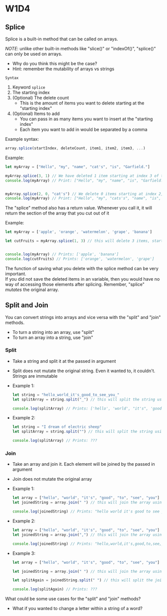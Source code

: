 # W1D4

## Splice
Splice is a built-in method that can be called on arrays.

*NOTE*: unlike other built-in methods like "slice()" or "indexOf()", "splice()" can only be used on arrays.
- Why do you think this might be the case?
- Hint: remember the mutability of arrays vs strings

`Syntax`
1. Keyword `splice`
2. The starting index
3. (Optional) The delete count
    - This is the amount of items you want to delete starting at the "starting index"
4. (Optional) Items to add
    - You can pass in as many items you want to insert at the "starting index"
    - Each item you want to add in would be separated by a comma


Example syntax:
```js
array.splice(startIndex, deleteCount, item1, item2, item3, ...)
```

Example:
```js
let myArray = ["Hello", "my", "name", "cat's", "is", "Garfield."]

myArray.splice(3, 1) // We have deleted 1 item starting at index 3 of the 'myArray'
console.log(myArray) // Print: ["Hello", "my", "name", "is", "Garfield."]


myArray.splice(2, 0, "cat's") // We delete 0 items starting at index 2, and we add in "cat's" at index 2
console.log(myArray) // Print: ["Hello", "my", "cats's", "name", "is", "Garfield."]
```


The "splice" method also has a return value. Whenever you call it, it will return the section of the array that you cut out of it

Example:
```js
let myArray = ['apple', 'orange', 'watermelon', 'grape', 'banana']

let cutFruits = myArray.splice(1, 3) // this will delete 3 items, starting at index 1. It will then store the deleted items into the "cutFruits" variable as an array


console.log(myArray) // Prints: ['apple', 'banana']
console.log(cutFruits) // Prints: ['orange', 'watermelon', 'grape']
```

The function of saving what you delete with the splice method can be very important.\
If you did not save the deleted items in an variable, then you would have no way of accessing those elements after splicing. Remember, "splice" *mutates* the original array.


## Split and Join

You can convert strings into arrays and vice versa with the "split" and "join" methods.
- To turn a string into an array, use "split"
- To turn an array into a string, use "join"

### Split
- Take a string and split it at the passed in argument
- Split does not mutate the original string. Even it wanted to, it couldn't. Strings are immutable
- Example 1:
    ```js
    let string = "hello_world_it's_good_to_see_you_"
    let splitArray = string.split("_") // this will split the string using the "_" as the splitter

    console.log(splitArray) // Prints: ['hello', 'world', "it's", 'good', 'to', 'see', 'you', '']
    ```

- Example 2:
    ```js
    let string = "I dream of electric sheep"
    let splitArray = string.split("") // this will split the string using ""

    console.log(splitArray) // Prints: ???
    ```


### Join
- Take an array and join it. Each element will be joined by the passed in argument
- Join does not mutate the original array
- Example 1:
    ```js
    let array = ["hello", "world", "it's", "good", "to", "see", "you"]
    let joinedString = array.join(" ") // this will join the array using " "

    console.log(joinedString) // Prints: "hello world it's good to see you"
    ```

- Example 2:
    ```js
    let array = ["hello", "world", "it's", "good", "to", "see", "you"]
    let joinedString = array.join(",") // this will join the array using ","

    console.log(joinedString) // Prints: "hello,world,it's,good,to,see,you"
    ```

- Example 3:
    ```js
    let array = ["hello", "world", "it's", "good", "to", "see", "you"]

    let joinedString = array.join(" ") // this will join the array using ","

    let splitAgain = joinedString.split(" ") // this will split the joinedArray for each " "

    console.log(splitAgain) // Prints: ???
    ```


What could be some use cases for the "split" and "join" methods?
- What if you wanted to change a letter within a string of a word?
